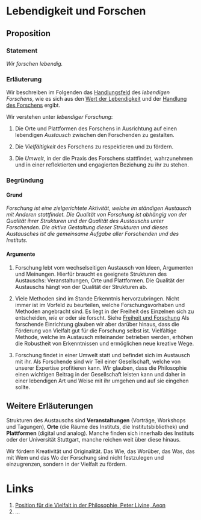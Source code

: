 <!---
   NAME - The NAME of this project is:
ethos

  FILE - The FILENAME of the current file is:
/v3a1.md

  CREATION - This project was CREATED on:
2017-01-28-16:15:00 UTC

  MODIFICATION - This project was last MODIFIED on:
2017-01-28-16:15:00 UTC

  VERSION - The current VERSION of this project is:
<git-commit-hash>-2017-01-28-16:15:00 UTC

  CREATOR(S) - This project was CREATED by:
Michael Czechowski, Martin Maga

  CONTACT - You can CONTACT the creator(s) or developer(s) of this project at:
E-Mail: mail@martinmaga.de

  COPYRIGHT - The COPYRIGHT holder of this project is:
COPYRIGHT (c) 2016 Martin Maga

  LICENSE - This project is LICENSED under the following license:
Martin Maga 2016 CC BY-SA 4.0 https://creativecommons.org

  SUBFILE – This is a SUBFILE! For more INFORMATION on this project go to:
/README.md+
--->

# Lebendigkeit und Forschen
## Proposition
### Statement
*Wir forschen lebendig.*

### Erläuterung
Wir beschreiben im Folgenden das [Handlungsfeld](../synopsis/overview.md) des *lebendigen Forschens*, wie es sich aus den [Wert der Lebendigkeit](../values/v3_liveliness.md) und der [Handlung des Forschens](../actions/a1_research.md) ergibt.

Wir verstehen unter *lebendiger Forschung*:

1. Die Orte und Plattformen des Forschens in Ausrichtung auf einen lebendigen *Austausch* zwischen den Forschenden zu gestalten.

2. Die *Vielfältigkeit* des Forschens zu respektieren und zu fördern.

3. Die *Umwelt*, in der die Praxis des Forschens stattfindet, wahrzunehmen und in einer reflektierten und engagierten Beziehung zu ihr zu stehen.

### Begründung
#### Grund
*Forschung ist eine zielgerichtete Aktivität, welche im ständigen Austausch mit Anderen stattfindet. Die Qualität von Forschung ist abhängig von der Qualität ihrer Strukturen und der Qualität des Austauschs unter Forschenden. Die aktive Gestaltung dieser Strukturen und dieses Austausches ist die gemeinsame Aufgabe aller Forschenden und des Instituts.*

#### Argumente
1. Forschung lebt vom wechselseitigen Austausch von Ideen, Argumenten und Meinungen.
Hierfür braucht es geeignete Strukturen des Austauschs: Veranstaltungen, Orte und Plattformen.
Die Qualität der Austauschs hängt von der Qualität der Strukturen ab.

2. Viele Methoden sind im Stande Erkenntnis hervorzubringen.
Nicht immer ist im Vorfeld zu beurteilen, welche Forschungsvorhaben und Methoden angebracht sind.
Es liegt in der Freiheit des Einzelnen sich zu entscheiden, *wie* er oder sie forscht. Siehe [Freiheit und Forschung](../contents/fields/v2a1.md)
Als forschende Einrichtung glauben wir aber darüber hinaus, dass die Förderung von Vielfalt gut für die Forschung selbst ist.
Vielfältige Methode, welche im Austausch miteinander betrieben werden, erhöhen die Robustheit von Erkenntnissen und ermöglichen neue kreative Wege.

3. Forschung findet in einer Umwelt statt und befindet sich im Austausch mit ihr.
Als Forschende sind wir Teil einer Gesellschaft, welche von unserer Expertise profitieren kann.
Wir glauben, dass die Philosophie einen wichtigen Beitrag in der Gesellschaft leisten kann und daher in einer lebendigen Art und Weise mit ihr umgehen und auf sie eingehen sollte.


## Weitere Erläuterungen
Strukturen des Austauschs sind **Veranstaltungen** (Vorträge, Workshops und Tagungen), **Orte** (die Räume des Instituts, die Institutsbibliothek) und **Plattformen** (digital und analog).
Manche finden sich innerhalb des Instituts oder der Universität Stuttgart, manche reichen weit über diese hinaus.

Wir fördern Kreativität und Originalität.
Das Wie, das Worüber, das Was, das mit Wem und das Wo der Forschung sind nicht festzulegen und einzugrenzen, sondern in der Vielfalt zu fördern.

# Links
  1. [Position für die Vielfalt in der Philosophie, Peter Livine, Aeon](https://aeon.co/ideas/the-lack-of-diversity-in-philosophy-is-blocking-its-progress)
  2. …

